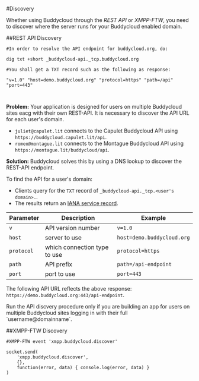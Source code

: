 #Discovery

Whether using Buddycloud through the *REST API* or *XMPP-FTW*, you need to discover where the server runs for your Buddycloud enabled domain.

##REST API Discovery

```plaintext
#In order to resolve the API endpoint for buddycloud.org, do:

dig txt +short _buddycloud-api._tcp.buddycloud.org

#You shall get a TXT record such as the following as response:

"v=1.0" "host=demo.buddycloud.org" "protocol=https" "path=/api" "port=443"



```

**Problem:** Your application is designed for users on multiple Buddycloud sites eacg with their own REST-API. It is necessary to discover the API URL for each user's domain.
* `juliet@capulet.lit` connects to the Capulet Buddycloud API using `https://buddycloud.capulet.lit/api`.
* `romeo@montague.lit` connects to the Montague Buddycloud API using `https://montague.lit/buddycloud/api`.

**Solution:** Buddycloud solves this by using a DNS lookup to discover the REST-API endpoint. 

To find the API for a user's domain:

- Clients query for the `TXT` record of `_buddycloud-api._tcp.<user's domain>.`.  
- The results return an [IANA service record](http://www.iana.org/assignments/service-names-port-numbers/service-names-port-numbers.xhtml?search=buddycloud). 

Parameter | Description        | Example
----------|--------------------|----------
`v`       | API version number | `v=1.0`
`host`    | server to use      | `host=demo.buddycloud.org` 
`protocol`| which connection type to use | `protocol=https`
`path`    | API prefix         | `path=/api-endpoint`
`port`    | port to use        | `port=443`

The following API URL reflects the above response:  `https://demo.buddycloud.org:443/api-endpoint`.

<aside>Run the API discvery procedure only if you are building an app for users on multiple Buddycloud sites logging in with their full `username@domainname`.</aside>

##XMPP-FTW Discovery

```plaintext
#XMPP-FTW event 'xmpp.buddycloud.discover'

socket.send(
    'xmpp.buddycloud.discover',
    {},
    function(error, data) { console.log(error, data) }
)



```
